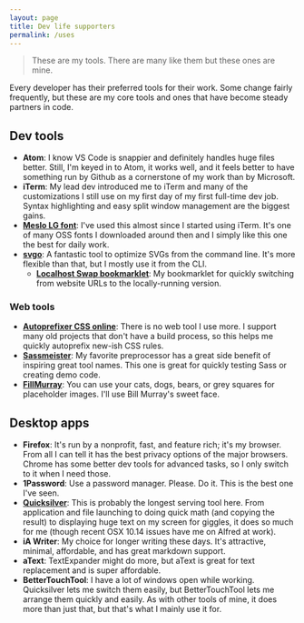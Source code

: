 ```yaml
---
layout: page
title: Dev life supporters
permalink: /uses
---
```


> These are my tools. There are many like them but these ones are mine.

Every developer has their preferred tools for their work. Some change fairly frequently, but these are my core tools and ones that have become steady partners in code.

## Dev tools
- **Atom**: I know VS Code is snappier and definitely handles huge files better. Still, I'm keyed in to Atom, it works well, and it feels better to have something run by Github as a cornerstone of my work than by Microsoft.
- **iTerm**: My lead dev introduced me to iTerm and many of the customizations I still use on my first day of my first full-time dev job. Syntax highlighting and easy split window management are the biggest gains.
- **[Meslo LG font](https://github.com/andreberg/Meslo-Font)**: I've used this almost since I started using iTerm. It's one of many OSS fonts I downloaded around then and I simply like this one the best for daily work.
- **[svgo](https://github.com/svg/svgo)**: A fantastic tool to optimize SVGs from the command line. It's more flexible than that, but I mostly use it from the CLI.
  - **[Localhost Swap bookmarklet](/projects/#localhost-swap)**: My bookmarklet for quickly switching from website URLs to the locally-running version.
<!-- - Dot files (this needs updating) -->

### Web tools
- **[Autoprefixer CSS online](https://autoprefixer.github.io/)**: There is no web tool I use more. I support many old projects that don't have a build process, so this helps me quickly autoprefix new-ish CSS rules.
- **[Sassmeister](http://www.sassmeister.com/)**: My favorite preprocessor has a great side benefit of inspiring great tool names. This one is great for quickly testing Sass or creating demo code.
- **[FillMurray](http://www.fillmurray.com/)**: You can use your cats, dogs, bears, or grey squares for placeholder images. I'll use Bill Murray's sweet face.

## Desktop apps
- **Firefox**: It's run by a nonprofit, fast, and feature rich; it's my browser. From all I can tell it has the best privacy options of the major browsers. Chrome has some better dev tools for advanced tasks, so I only switch to it when I need those.
- **1Password**: Use a password manager. Please. Do it. This is the best one I've seen.
- **[Quicksilver](https://qsapp.com/)**: This is probably the longest serving tool here. From application and file launching to doing quick math (and copying the result) to displaying huge text on my screen for giggles, it does so much for me (though recent OSX 10.14 issues have me on Alfred at work).
- **iA Writer**: My choice for longer writing these days. It's attractive, minimal, affordable, and has great markdown support.
- **aText**: TextExpander might do more, but aText is great for text replacement and is super affordable.
- **BetterTouchTool**: I have a lot of windows open while working. Quicksilver lets me switch them easily, but BetterTouchTool lets me arrange them quickly and easily. As with other tools of mine, it does more than just that, but that's what I mainly use it for.
